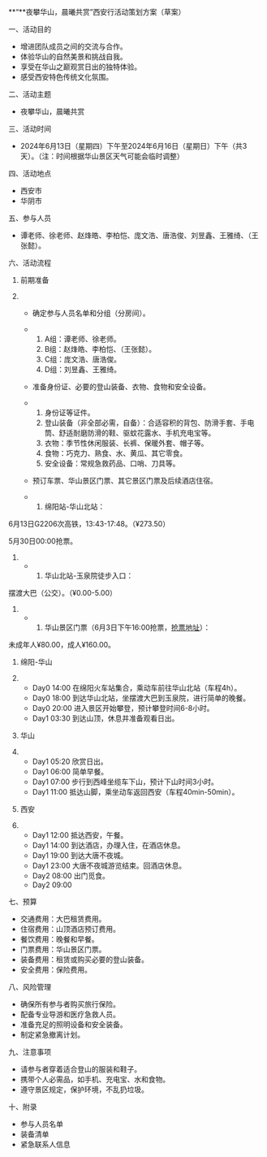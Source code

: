 **“**夜攀华山，晨曦共赏”西安行活动策划方案（草案）

一、活动目的

- 增进团队成员之间的交流与合作。
- 体验华山的自然美景和挑战自我。
- 享受在华山之巅观赏日出的独特体验。
- 感受西安特色传统文化氛围。

二、活动主题

- 夜攀华山，晨曦共赏

三、活动时间

- 2024年6月13日（星期四）下午至2024年6月16日（星期日）下午（共3天）。（注：时间根据华山景区天气可能会临时调整）

四、活动地点

- 西安市
- 华阴市

五、参与人员

- 谭老师、徐老师、赵烽皓、李柏恺、庞文浩、唐浩俊、刘昱鑫、王雅绮、（王张懿）。

六、活动流程

1. 前期准备

2. - 确定参与人员名单和分组（分房间）。

   - 1. A组：谭老师、徐老师。
     2. B组：赵烽皓、李柏恺、（王张懿）。
     3. C组：庞文浩、唐浩俊。
     4. D组：刘昱鑫、王雅绮。

   - 准备身份证、必要的登山装备、衣物、食物和安全设备。

   - 1. 身份证等证件。
     2. 登山装备（非全部必需，自备）：合适容积的背包、防滑手套、手电筒、舒适耐磨防滑的鞋、驱蚊花露水、手机充电宝等。
     3. 衣物：季节性休闲服装、长裤、保暖外套、帽子等。
     4. 食物：巧克力、熟食、水、黄瓜、其它零食。
     5. 安全设备：常规急救药品、口哨、刀具等。

   -  预订车票、华山景区门票、其它景区门票及后续酒店住宿。

   - 1. 绵阳站-华山北站：

6月13日G2206次高铁，13:43-17:48。（¥273.50）

5月30日00:00抢票。

1. - 1. 华山北站-玉泉院徒步入口：

摆渡大巴（公交）。（¥0.00-5.00）

1. - 1. 华山景区门票（6月3日下午16:00抢票，[抢票地址](https://wap.lotsmall.cn/vue/detail/ticket?id=821&productCode=park2018061410121576094&m_id=139)）：

未成年人¥80.00，成人¥160.00。

1. 绵阳-华山

2. - Day0 14:00      在绵阳火车站集合，乘动车前往华山北站（车程4h）。
   - Day0 18:00      到达华山北站，坐摆渡大巴到玉泉院，进行简单的晚餐。
   - Day0 20:00      进入景区开始攀登，预计攀登时间6-8小时。
   - Day1 03:30      到达山顶，休息并准备观看日出。

3. 华山

4. - Day1 05:20      欣赏日出。
   - Day1 06:00      简单早餐。
   - Day1 07:00      步行到西峰坐缆车下山，预计下山时间3小时。
   - Day1 11:00      抵达山脚，乘坐动车返回西安（车程40min-50min）。

5. 西安

6. - Day1 12:00      抵达西安，午餐。
   - Day1 14:00      到达酒店，办理入住，在酒店休息。
   - Day1 19:00      到达大唐不夜城。
   - Day1 23:00      大唐不夜城游览结束。回酒店休息。
   - Day2 08:00      出门觅食。
   - Day2      09:00 

七、预算

- 交通费用：大巴租赁费用。
- 住宿费用：山顶酒店预订费用。
- 餐饮费用：晚餐和早餐。
- 门票费用：华山景区门票。
- 装备费用：租赁或购买必要的登山装备。
- 安全费用：保险费用。

八、风险管理

- 确保所有参与者购买旅行保险。
- 配备专业导游和医疗急救人员。
- 准备充足的照明设备和安全装备。
- 制定紧急撤离计划。

九、注意事项

- 请参与者穿着适合登山的服装和鞋子。
- 携带个人必需品，如手机、充电宝、水和食物。
- 遵守景区规定，保护环境，不乱扔垃圾。

十、附录

- 参与人员名单
- 装备清单
- 紧急联系人信息